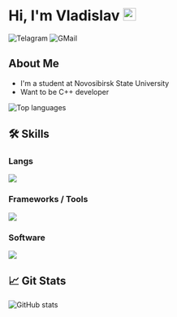 <h1>
    Hi, I'm Vladislav <img src="https://github.com/blackcater/blackcater/raw/main/images/Hi.gif" height="25px"/>
</h1>

<p>
    <a target="_blank" style="text-decoration: none;" href="https://t.me/Plush_Jill">
        <img src="https://img.shields.io/badge/Telegram-2CA5E0?style=for-the-badge&logo=telegram&logoColor=white" title="Telegram" alt="Telagram">
    </a>
    <a target="_blank" style="text-decoration: none;" href="mailto:bockarevvlad23@gmail.com">
        <img src="https://img.shields.io/badge/Gmail-D14836?style=for-the-badge&logo=gmail&logoColor=white" title="GMail" alt="GMail">
    </a>
</p>

<div id="about">
    <h2>About Me</h2>
    <ul>
        <li>I'm a student at <a target="_blank" style="text-decoration: none;" href="https://www.nsu.ru">Novosibirsk State University</a></li>
        <li>Want to be C++ developer</li>
    </ul>
</div>

<div id="stats">
    <img src="https://github-readme-stats.vercel.app/api/top-langs/?username=Plush-Jill&size_weight=1&count_weight=0&exclude_repo=ecdTasks,networkNSU,dentalService&hide=CMake,HTML,CSS,Makefile&langs_count=8&layout=compact&theme=radical" alt="Top languages" title="Top languages">
</div>

<summary><h2><b>🛠 Skills</b></h2></summary>
<p>
<h3>Langs</h3>
<img src="https://skillicons.dev/icons?i=cpp,c,postgres,java&perline=7" />
<h3>Frameworks / Tools</h3>
<img src="https://skillicons.dev/icons?i=cmake,qt,git,linux,mint,bash,ps,gitlab&perline=8" />
<h3>Software</h3>
<img src="https://skillicons.dev/icons?i=clion,vim,vscode, &perline=7" />

<div id="stats">
    <h2>📈 Git Stats</h2>
    <img src="https://github-readme-stats.vercel.app/api?username=Plush-Jill&show=prs_merged_percentage&show_icons=true&theme=radical" alt="GitHub stats" title="GitHub stats">
</div>